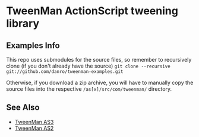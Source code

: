 # TweenMan ActionScript tweening library #

Examples Info
-------------

This repo uses submodules for the source files, so remember to recursively clone (if you don't already have the source)
`git clone --recursive git://github.com/danro/tweenman-examples.git`

Otherwise, if you download a zip archive, you will have to manually copy the source files into the respective `/as[x]/src/com/tweenman/` directory.

See Also
--------

* [TweenMan AS3](http://github.com/danro/tweenman-as3)
* [TweenMan AS2](http://github.com/danro/tweenman-as2)
